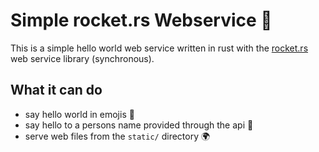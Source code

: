 # Simple rocket.rs Webservice 🦀

This is a simple hello world web service written in rust with the [rocket.rs](http://rocket.rs) web service library (synchronous).

## What it can do

- say hello world in emojis 😬
- say hello to a persons name provided through the api 👻
- serve web files from the `static/` directory 🌍
